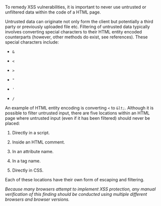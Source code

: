 To remedy XSS vulnerabilities, it is important to never use untrusted
or unfiltered data within the code of a HTML page.



Untrusted data can originate not only form the client but potentially
a third party or previously uploaded file etc. Filtering of untrusted
data typically involves converting special characters to their HTML
entity encoded counterparts (however, other methods do exist, see
references). These special characters include:



* `&`

* `<`

* `>`

* `"`

* `'`

* `/`




An example of HTML entity encoding is converting `<` to `&lt;`. Although
it is possible to filter untrusted input, there are five locations
within an HTML page where untrusted input (even if it has been
filtered) should never be placed:



1. Directly in a script.

2. Inside an HTML comment.

3. In an attribute name.

4. In a tag name.

5. Directly in CSS.




Each of these locations have their own form of escaping and filtering.



_Because many browsers attempt to implement
XSS protection, any manual verification of this finding should be
conducted using multiple different browsers and browser versions._